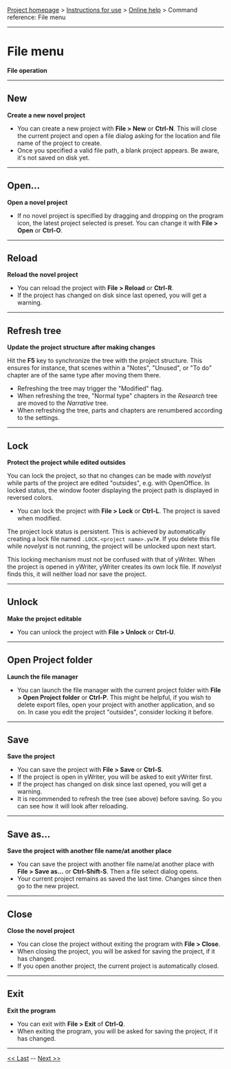 [Project homepage](../index) > [Instructions for use](../usage) > [Online help](help) > Command reference: File menu

--- 

# File menu 

**File operation**

--- 

## New 

**Create a new novel project**

- You can create a new project with **File > New** or **Ctrl-N**. This will close the current project
  and open a file dialog asking for the location and file name of the project to create.
- Once you specified a valid file path, a blank project appears. Be aware, it's not saved on disk yet.

--- 

## Open... 

**Open a novel project**

- If no novel project is specified by dragging and dropping on the program icon,
  the latest project selected is preset. You can change it with **File > Open** or **Ctrl-O**.

--- 

## Reload

**Reload the novel project**

- You can reload the project with **File > Reload** or **Ctrl-R**.
- If the project has changed on disk since last opened, you will get a warning.

--- 

## Refresh tree

**Update the project structure after making changes**

Hit the **F5** key to synchronize the tree with the project structure. This ensures for instance, 
that scenes within a "Notes", "Unused", or "To do" chapter are of the same type after moving them there.
- Refreshing the tree may trigger the "Modified" flag.
- When refreshing the tree, "Normal type" chapters in the *Research* tree are moved to the *Narrative* tree.
- When refreshing the tree, parts and chapters are renumbered according to the settings. 

--- 

## Lock 

**Protect the project while edited outsides**

You can lock the project, so that no changes can be made with *novelyst* while parts of the project are
edited "outsides", e.g. with OpenOffice. In locked status, the window footer displaying the project path
is displayed in reversed colors. 
 
- You can lock the project with **File > Lock** or **Ctrl-L**. The project is saved when modified.

The project lock status is persistent. This is achieved by automatically creating a lock file 
named `.LOCK.<project name>.yw7#`. If you delete this file while *novelyst* is not running, the project 
will be unlocked upon next start.  

This locking mechanism must not be confused with that of yWriter. When the project is opened in yWriter, 
yWriter creates its own lock file. If *novelyst* finds this, it will neither load nor save the project. 

--- 

## Unlock

**Make the project editable**

- You can unlock the project with **File > Unlock** or **Ctrl-U**. 

--- 

## Open Project folder

**Launch the file manager**

- You can launch the file manager with the current project folder with **File > Open Project folder** or **Ctrl-P**. This might be helpful, if you wish to delete export files, open your project with another application, and so on. In case you edit the project "outsides", consider locking it before.

--- 

## Save

**Save the project**

- You can save the project with **File > Save** or **Ctrl-S**.
- If the project is open in yWriter, you will be asked to exit yWriter first.
- If the project has changed on disk since last opened, you will get a warning.
- It is recommended to refresh the tree (see above) before saving. So you can see how 
  it will look after reloading. 

--- 

## Save as...

**Save the project with another file name/at another place**

- You can save the project with another file name/at another place with **File > Save as...** or **Ctrl-Shift-S**. Then a file select dialog opens.
- Your current project remains as saved the last time. Changes since then go to the new project.

--- 

## Close

**Close the novel project**

- You can close the project without exiting the program with **File > Close**.
- When closing the project, you will be asked for saving the project, if it has changed.
- If you open another project, the current project is automatically closed.

--- 

## Exit

**Exit the program**

- You can exit with **File > Exit** of **Ctrl-Q**.
- When exiting the program, you will be asked for saving the project, if it has changed.

--- 

[<< Last](tree_context_menu) -- [Next >>](view_menu)
